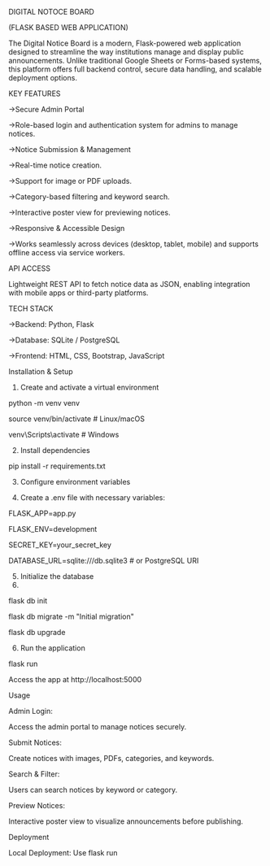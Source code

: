 DIGITAL NOTOCE BOARD

(FLASK BASED WEB APPLICATION)

The Digital Notice Board is a modern, Flask-powered web application designed to streamline the way institutions manage and display public announcements. Unlike traditional Google Sheets or Forms-based systems, this platform offers full backend control, secure data handling, and scalable deployment options.

KEY FEATURES

->Secure Admin Portal

->Role-based login and authentication system for admins to manage notices.

->Notice Submission & Management

->Real-time notice creation.

->Support for image or PDF uploads.

->Category-based filtering and keyword search.

->Interactive poster view for previewing notices.

->Responsive & Accessible Design

->Works seamlessly across devices (desktop, tablet, mobile) and supports offline access via service workers.


API ACCESS

Lightweight REST API to fetch notice data as JSON, enabling integration with mobile apps or third-party platforms.


TECH STACK

->Backend: Python, Flask

->Database: SQLite / PostgreSQL

->Frontend: HTML, CSS, Bootstrap, JavaScript


Installation & Setup

1. Create and activate a virtual environment

python -m venv venv

source venv/bin/activate  # Linux/macOS

venv\Scripts\activate     # Windows


2. Install dependencies

pip install -r requirements.txt


3. Configure environment variables

4. Create a .env file with necessary variables:

FLASK_APP=app.py

FLASK_ENV=development

SECRET_KEY=your_secret_key

DATABASE_URL=sqlite:///db.sqlite3  # or PostgreSQL URI


5. Initialize the database
6. 
flask db init

flask db migrate -m "Initial migration"

flask db upgrade


6. Run the application

flask run

Access the app at http://localhost:5000


Usage

Admin Login:

Access the admin portal to manage notices securely.

Submit Notices:

Create notices with images, PDFs, categories, and keywords.

Search & Filter:

Users can search notices by keyword or category.

Preview Notices:

Interactive poster view to visualize announcements before publishing.


Deployment

Local Deployment: Use flask run 



